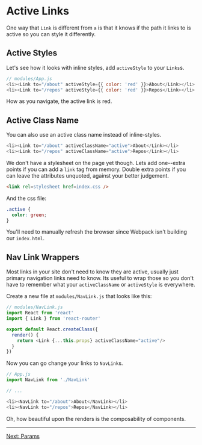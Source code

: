 # Active Links

One way that `Link` is different from `a` is that it knows if the path
it links to is active so you can style it differently.

## Active Styles

Let's see how it looks with inline styles, add `activeStyle` to your
`Links`s.

```js
// modules/App.js
<li><Link to="/about" activeStyle={{ color: 'red' }}>About</Link></li>
<li><Link to="/repos" activeStyle={{ color: 'red' }}>Repos</Link></li>
```

How as you navigate, the active link is red.

## Active Class Name

You can also use an active class name instead of inline-styles.

```js
<li><Link to="/about" activeClassName="active">About</Link></li>
<li><Link to="/repos" activeClassName="active">Repos</Link></li>
```

We don't have a stylesheet on the page yet though. Lets add one--extra
points if you can add a `link` tag from memory. Double extra points if
you can leave the attributes unquoted, against your better judgement.

```html
<link rel=stylesheet href=index.css />
```

And the css file:

```css
.active {
  color: green;
}
```

You'll need to manually refresh the browser since Webpack isn't building
our `index.html`.

## Nav Link Wrappers

Most links in your site don't need to know they are active, usually just
primary navigation links need to know. Its useful to wrap those so you
don't have to remember what your `activeClassName` or `activeStyle` is
everywhere.

Create a new file at `modules/NavLink.js` that looks like this:

```js
// modules/NavLink.js
import React from 'react'
import { Link } from 'react-router'

export default React.createClass({
  render() {
    return <Link {...this.props} activeClassName="active"/>
  }
})
```

Now you can go change your links to `NavLink`s.

```js
// App.js
import NavLink from './NavLink'

// ...

<li><NavLink to="/about">About</NavLink></li>
<li><NavLink to="/repos">Repos</NavLink></li>
```

Oh, how beautiful upon the renders is the composability of components.

---

[Next: Params](06-params.md)

